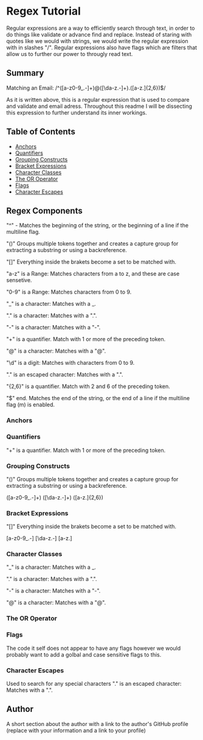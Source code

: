# Regex Tutorial



  Regular expressions are a way to efficiently search through text, in order to do things like validate or advance find and replace. Instead of staring with quotes like we would with strings, we would write the regular expression with in slashes "/".  Regular expressions also have flags which are filters that allow us to further our power to througly read text.

## Summary

Matching an Email: /^([a-z0-9_\.-]+)@([\da-z\.-]+)\.([a-z\.]{2,6})$/

As it is written above, this is a regular expression that is used to compare and validate and email adress. Throughout this readme I will be dissecting this expression to further understand its inner workings.

## Table of Contents

- [Anchors](#anchors)
- [Quantifiers](#quantifiers)
- [Grouping Constructs](#grouping-constructs)
- [Bracket Expressions](#bracket-expressions)
- [Character Classes](#character-classes)
- [The OR Operator](#the-or-operator)
- [Flags](#flags)
- [Character Escapes](#character-escapes)

## Regex Components
"^" -  Matches the beginning of the string, or the beginning of a line if the multiline flag.

"()" Groups multiple tokens together and creates a capture group for extracting a substring or using a backreference.

"[]" Everything inside the brakets become a set to be matched with.

"a-z" is a Range: Matches characters from a to z, and these are case sensetive. 

"0-9" is a Range: Matches characters from 0 to 9. 

"_" is a character: Matches with a _. 

"\." is a character: Matches with a ".". 

"-" is a character: Matches with a "-".

"+" is a quantifier. Match with 1 or more of the preceding token.

"@" is a character: Matches with a "@".

"\d" is a digit: Matches with characters from 0 to 9.

"\." is an escaped character: Matches with a ".".

"{2,6}" is a quantifier. Match with 2 and 6 of the preceding token.

"$" end.  Matches the end of the string, or the end of a line if the multiline flag (m) is enabled.

### Anchors

### Quantifiers

"+" is a quantifier. Match with 1 or more of the preceding token.

### Grouping Constructs

"()" Groups multiple tokens together and creates a capture group for extracting a substring or using a backreference.

([a-z0-9_\.-]+)
([\da-z\.-]+)
([a-z\.]{2,6})

### Bracket Expressions

"[]" Everything inside the brakets become a set to be matched with.

[a-z0-9_\.-]
[\da-z\.-]
[a-z\.]
### Character Classes

"_" is a character: Matches with a _. 

"\." is a character: Matches with a ".". 

"-" is a character: Matches with a "-".

"@" is a character: Matches with a "@".


### The OR Operator

### Flags

The code it self does not appear to have any flags however we would probably want to add a golbal and case sensitive flags to this. 

### Character Escapes

Used to search for any special characters
"\." is an escaped character: Matches with a ".".

## Author

A short section about the author with a link to the author's GitHub profile (replace with your information and a link to your profile)
